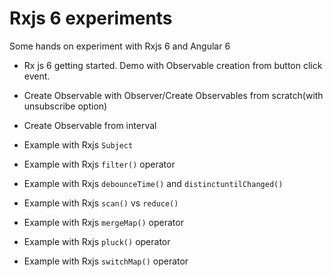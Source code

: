 # Rxjs 6 experiments
Some hands on experiment with Rxjs 6 and Angular 6

- Rx js  6 getting started. Demo with Observable creation from button click event.

- Create Observable with Observer<T>/Create Observables from scratch(with unsubscribe option)

- Create Observable from interval

- Example with Rxjs `Subject` 

- Example with Rxjs `filter()` operator

- Example with Rxjs `debounceTime()` and `distinctuntilChanged()`

- Example with Rxjs `scan()` vs `reduce()`

- Example with Rxjs `mergeMap()` operator

- Example with Rxjs `pluck()` operator

- Example with Rxjs `switchMap()` operator
